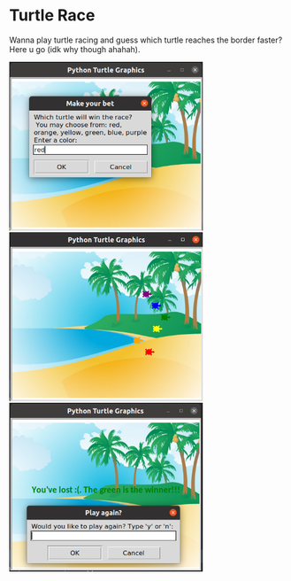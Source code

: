 # Turtle Race
Wanna play turtle racing and guess which turtle reaches the border faster? Here u go (idk why though ahahah).

<img src="https://github.com/AlinaDbeep/turtle-race/blob/main/ScreenshotEnterColor.png?raw=true" width="350"/>

<img src="https://github.com/AlinaDbeep/turtle-race/blob/main/ScreenshotRace.png?raw=true" width="350"/>

<img src="https://github.com/AlinaDbeep/turtle-race/blob/main/ScreenshotRaceEnd.png?raw=true" width="350"/>
